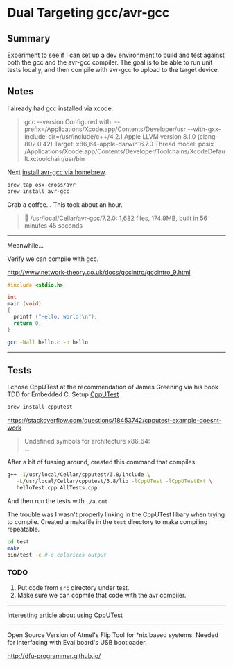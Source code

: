 # Dual Targeting gcc/avr-gcc

## Summary

Experiment to see if I can set up a dev environment to build and test against both the gcc and the avr-gcc compiler. 
The goal is to be able to run unit tests locally, and then compile with avr-gcc to upload to the target device.

## Notes
I already had gcc installed via xcode.

> gcc --version
> Configured with: --prefix=/Applications/Xcode.app/Contents/Developer/usr --with-gxx-include-dir=/usr/include/c++/4.2.1
> Apple LLVM version 8.1.0 (clang-802.0.42)
> Target: x86_64-apple-darwin16.7.0
> Thread model: posix
> /Applications/Xcode.app/Contents/Developer/Toolchains/XcodeDefault.xctoolchain/usr/bin

Next [install avr-gcc via homebrew](https://github.com/osx-cross/homebrew-avr).

```bash
brew tap osx-cross/avr
brew install avr-gcc
```

Grab a coffee...
This took about an hour.

> 🍺  /usr/local/Cellar/avr-gcc/7.2.0: 1,682 files, 174.9MB, built in 56 minutes 45 seconds    

---

Meanwhile...

Verify we can compile with gcc.

http://www.network-theory.co.uk/docs/gccintro/gccintro_9.html

```c
#include <stdio.h>

int
main (void)
{
  printf ("Hello, world!\n");
  return 0;
}
```

```bash
gcc -Wall hello.c -o hello
```

---

## Tests

I chose CppUTest at the recommendation of James Greening via his book TDD for Embedded C.
Setup [CppUTest](https://cpputest.github.io/)

```bash 
brew install cpputest
```

https://stackoverflow.com/questions/18453742/cpputest-example-doesnt-work

> Undefined symbols for architecture x86_64:   
> ...

After a bit of fussing around, created this command that compiles.

```bash
g++ -I/usr/local/Cellar/cpputest/3.8/include \
   -L/usr/local/Cellar/cpputest/3.8/lib -lCppUTest -lCppUTestExt \
   helloTest.cpp AllTests.cpp 
``` 

And then run the tests with `./a.out`

The trouble was I wasn't properly linking in the CppUTest libary when trying to compile.
Created a makefile in the `test` directory to make compiling repeatable.

```bash
cd test
make
bin/test -c #-c colorizes output
```

### TODO

 1. Put code from `src` directory under test.
 2. Make sure we can copmile that code with the avr compiler.

---

[Interesting article about using CppUTest](https://www.sparkpost.com/blog/getting-started-cpputest/)

---

Open Source Version of Atmel's Flip Tool for \*nix based systems.
Needed for interfacing with Eval board's USB bootloader.

http://dfu-programmer.github.io/
